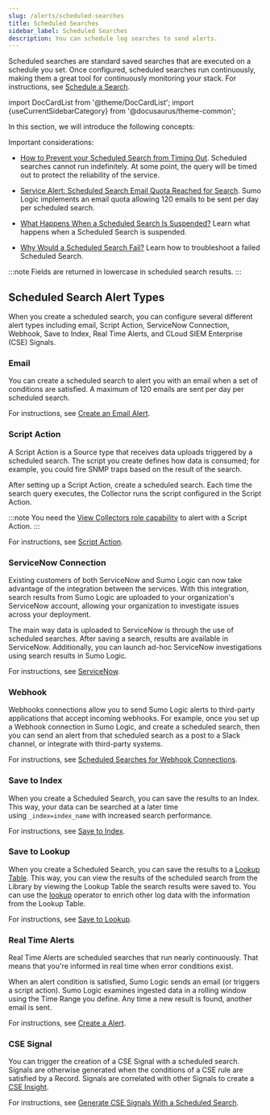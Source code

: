 ```yaml
---
slug: /alerts/scheduled-searches
title: Scheduled Searches
sidebar_label: Scheduled Searches
description: You can schedule log searches to send alerts.
---
```


Scheduled searches are standard saved searches that are executed on a schedule you set. Once configured, scheduled searches run continuously, making them a great tool for continuously monitoring your stack. For instructions, see [Schedule a Search](schedule-search.md).

import DocCardList from '@theme/DocCardList';
import {useCurrentSidebarCategory} from '@docusaurus/theme-common';

In this section, we will introduce the following concepts:

<DocCardList items={useCurrentSidebarCategory().items}/>

Important considerations:

* [How to Prevent your Scheduled Search from Timing Out](faqs/prevent-scheduled-search-timing-out.md).
    Scheduled searches cannot run indefinitely. At some point, the query will be timed out to protect the reliability of the service.

* [Service Alert: Scheduled Search Email Quota Reached for Search](/docs/alerts/scheduled-searches/faq#service-alert-scheduled-search-email-quota-reached-for-search).
    Sumo Logic implements an email quota allowing 120 emails to be sent per day per scheduled search.

* [What Happens When a Scheduled Search Is Suspended?](faqs/suspended-scheduled-search.md)
    Learn what happens when a Scheduled Search is suspended.

* [Why Would a Scheduled Search Fail?](/docs/alerts/scheduled-searches/faq#why-would-a-scheduled-search-fail)
    Learn how to troubleshoot a failed Scheduled Search.

:::note
Fields are returned in lowercase in scheduled search results.
:::

## Scheduled Search Alert Types

When you create a scheduled search, you can configure several different alert types including email, Script Action, ServiceNow Connection, Webhook, Save to Index, Real Time Alerts, and CLoud SIEM Enterprise (CSE) Signals.

### Email

You can create a scheduled search to alert you with an email when a set of conditions are satisfied. A maximum of 120 emails are sent per day per scheduled search.

For instructions, see [Create an Email Alert](create-email-alert.md).

### Script Action

A Script Action is a Source type that receives data uploads triggered by a scheduled search. The script you create defines how data is consumed; for example, you could fire SNMP traps based on the result of the search.

After setting up a Script Action, create a scheduled search. Each time the search query executes, the Collector runs the script configured in the Script Action.

:::note
You need the [View Collectors role capability](docs/manage/users-roles/roles/role-capabilities.md) to alert with a Script Action.
:::

For instructions, see [Script Action](/docs/send-data/installed-collectors/sources/script-action).

### ServiceNow Connection

Existing customers of both ServiceNow and Sumo Logic can now take advantage of the integration between the services. With this integration, search results from Sumo Logic are uploaded to your organization's ServiceNow account, allowing your organization to investigate issues across your deployment.

The main way data is uploaded to ServiceNow is through the use of scheduled searches. After saving a search, results are available in ServiceNow. Additionally, you can launch ad-hoc ServiceNow investigations using search results in Sumo Logic.

For instructions, see [ServiceNow](/docs/manage/connections-integrations/servicenow).

### Webhook

Webhooks connections allow you to send Sumo Logic alerts to third-party applications that accept incoming webhooks. For example, once you set up a Webhook connection in Sumo Logic, and create a scheduled search, then you can send an alert from that scheduled search as a post to a Slack channel, or integrate with third-party systems.

For instructions, see [Scheduled Searches for Webhook Connections](docs/manage/connections-integrations/webhook-connections/schedule-searches-webhook-connections.md).

### Save to Index

When you create a Scheduled Search, you can save the results to an Index. This way, your data can be searched at a later time using `_index=index_name` with increased search performance.

For instructions, see [Save to Index](save-to-index.md).

### Save to Lookup

When you create a Scheduled Search, you can save the results to a [Lookup Table](../../search/lookup-tables/create-lookup-table.md). This way, you can view the results of the scheduled search from the Library by viewing the Lookup Table the search results were saved to. You can use the [lookup](../../search/search-query-language/operators#lookup) operator to enrich other log data with the information from the Lookup Table.

For instructions, see [Save to Lookup](save-to-lookup.md).

### Real Time Alerts

Real Time Alerts are scheduled searches that run nearly continuously. That means that you're informed in real time when error conditions exist.

When an alert condition is satisfied, Sumo Logic sends an email (or triggers a script action). Sumo Logic examines ingested data in a rolling window using the Time Range you define. Any time a new result is found, another email is sent. 

For instructions, see [Create a Alert](create-real-time-alert.md).

### CSE Signal

You can trigger the creation of a CSE Signal with a scheduled search. Signals are otherwise generated when the conditions of a CSE rule are satisfied by a Record. Signals are correlated with other Signals to create a [CSE Insight](../../cse/records-signals-entities-insights/insight-generation-process.md).
 

For instructions, see [Generate CSE Signals With a Scheduled Search](generate-cse-signals.md).

